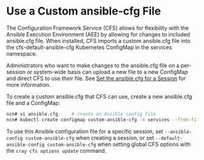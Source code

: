 # Use a Custom ansible-cfg File

The Configuration Framework Service \(CFS\) allows for flexibility with the Ansible Execution Environment \(AEE\) by allowing for changes to included ansible.cfg file. When installed, CFS imports a custom ansible.cfg file into the cfs-default-ansible-cfg Kubernetes ConfigMap in the services namespace.

Administrators who want to make changes to the ansible.cfg file on a per-session or system-wide basis can upload a new file to a new ConfigMap and direct CFS to use their file. See [Set the ansible.cfg for a Session](Set_the_ansible-cfg_for_a_Session.md) for more information.

To create a custom ansible.cfg that CFS can use, create a new ansible.cfg file and a ConfigMap:

```bash
ncn# vi ansible.cfg     # create an Ansible config file
ncn# kubectl create configmap custom-ansible-cfg -n services --from-file=ansible.cfg
```

To use this Ansible configuration file for a specific session, set `--ansible-config custom-ansible-cfg` when creating a session, or set `--default-ansible-config custom-ansible-cfg` when setting global CFS options with the `cray cfs options update` command.

